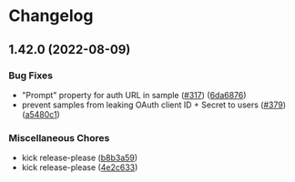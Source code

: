 # Changelog

## 1.42.0 (2022-08-09)


### Bug Fixes

* "Prompt" property for auth URL in sample ([#317](https://github.com/googleworkspace/apps-script-oauth2/issues/317)) ([6da6876](https://github.com/googleworkspace/apps-script-oauth2/commit/6da68763a98586ae0bc916e5258ea7f0bebf4cb2))
* prevent samples from leaking OAuth client ID + Secret to users ([#379](https://github.com/googleworkspace/apps-script-oauth2/issues/379)) ([a5480c1](https://github.com/googleworkspace/apps-script-oauth2/commit/a5480c177386a807461b84d1b84627e272bc2355))


### Miscellaneous Chores

* kick release-please ([b8b3a59](https://github.com/googleworkspace/apps-script-oauth2/commit/b8b3a59716d39d39c2de870ffb38133ce1b5c52f))
* kick release-please ([4e2c633](https://github.com/googleworkspace/apps-script-oauth2/commit/4e2c63363804a4376907dcba8a50f39185c2923e))
